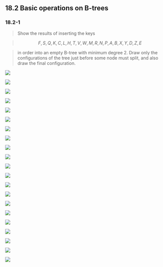 ## 18.2 Basic operations on B-trees

### 18.2-1

> Show the results of inserting the keys 

> $$F, S, Q, K, C, L, H, T, V, W, M, R, N, P, A, B, X, Y, D, Z, E$$

> in order into an empty B-tree with minimum degree 2. Draw only the configurations of the tree just before some node must split, and also draw the final configuration.

![](./img/18.2-1_1.png)

![](./img/18.2-1_2.png)

![](./img/18.2-1_3.png)

![](./img/18.2-1_4.png)

![](./img/18.2-1_5.png)

![](./img/18.2-1_6.png)

![](./img/18.2-1_7.png)

![](./img/18.2-1_8.png)

![](./img/18.2-1_9.png)

![](./img/18.2-1_10.png)

![](./img/18.2-1_11.png)

![](./img/18.2-1_12.png)

![](./img/18.2-1_13.png)

![](./img/18.2-1_14.png)

![](./img/18.2-1_15.png)

![](./img/18.2-1_16.png)

![](./img/18.2-1_17.png)

![](./img/18.2-1_18.png)

![](./img/18.2-1_19.png)

![](./img/18.2-1_20.png)

![](./img/18.2-1_21.png)



